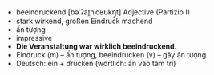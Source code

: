 - beeindruckend	[bəˈʔaɪ̯nˌdʁʊkŋ̩t]	Adjective (Partizip I)	
- stark wirkend, großen Eindruck machend
- ấn tượng
- impressive
- **Die Veranstaltung war wirklich beeindruckend.**
- Eindruck (m) – ấn tượng, beeindrucken (v) – gây ấn tượng	
- Deutsch: ein + drücken (wörtlich: ấn vào tâm trí)